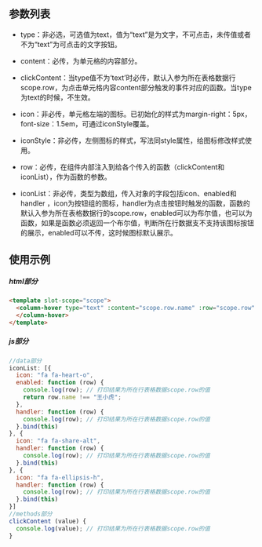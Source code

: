 ## 参数列表

- type：非必选，可选值为text，值为“text”是为文字，不可点击，未传值或者不为“text”为可点击的文字按钮。

- content：必传，为单元格的内容部分。

- clickContent：当type值不为‘text’时必传，默认入参为所在表格数据行scope.row，为点击单元格内容content部分触发的事件对应的函数。当type为text的时候，不生效。

- icon：非必传，单元格左端的图标。已初始化的样式为margin-right：5px，font-size：1.5em，可通过iconStyle覆盖。

- iconStyle：非必传，左侧图标的样式，写法同style属性，给图标修改样式使用。

- row：必传，在组件内部注入到给各个传入的函数（clickContent和iconList），作为函数的参数。

- iconList：非必传，类型为数组，传入对象的字段包括icon、enabled和handler ，icon为按钮组的图标，handler为点击按钮时触发的函数，函数的默认入参为所在表格数据行的scope.row，enabled可以为布尔值，也可以为函数，如果是函数必须返回一个布尔值，判断所在行数据支不支持该图标按钮的展示，enabled可以不传，这时候图标默认展示。

## 使用示例

##### html部分

```html
<template slot-scope="scope">
  <column-hover type="text" :content="scope.row.name" :row="scope.row" :clickContent="clickContent" icon="fa fa-folder-open"  iconStyle="color: #ffb509" :iconList="iconList">
  </column-hover>
</template>
```

##### js部分

```js
//data部分 
iconList: [{
  icon: "fa fa-heart-o",
  enabled: function (row) {
    console.log(row); // 打印结果为所在行表格数据scope.row的值
    return row.name !== "王小虎";
  },
  handler: function (row) {
    console.log(row); // 打印结果为所在行表格数据scope.row的值
  }.bind(this)
}, {
  icon: "fa fa-share-alt",
  handler: function (row) {
    console.log(row); // 打印结果为所在行表格数据scope.row的值
  }.bind(this)
}, {
  icon: "fa fa-ellipsis-h",
  handler: function (row) {
    console.log(row); // 打印结果为所在行表格数据scope.row的值
  }.bind(this)
}]
//methods部分
clickContent (value) {
  console.log(value); // 打印结果为所在行表格数据scope.row的值
}
```


